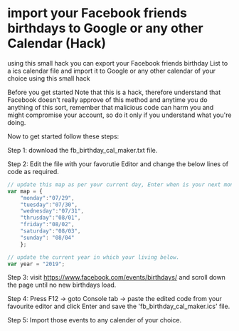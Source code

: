 # import your Facebook friends birthdays to Google or any other Calendar (Hack)
using this small hack you can export your Facebook friends birthday List to a ics calendar file and import it to Google or any other calendar of your choice using this small hack

Before you get started Note that this is a hack, therefore understand that Facebook doesn't really approve of this method and anytime you do anything of this sort, remember that malicious code can harm you and might compromise your account, so do it only if you understand what you're doing.


Now to get started follow these steps:

Step 1: download the fb_birthday_cal_maker.txt file.

Step 2: Edit the file with your favorutie Editor and change the below lines of code as required. 

```javascript
// update this map as per your current day, Enter when is your next monday, tuesday etc.. MM/dd
var map = {
	"monday":"07/29",
	"tuesday":"07/30",
	"wednesday":"07/31",
	"thrusday":"08/01",
	"friday":"08/02",
	"saturday":"08/03",
	"sunday": "08/04"
	};

// update the current year in which your living below.
var year = "2019";
```


Step 3: visit https://www.facebook.com/events/birthdays/ and scroll down the page until no new birthdays load. 

Step 4: Press F12 -> goto Console tab -> paste the edited code from your favourite editor and click Enter and save the 'fb_birthday_cal_maker.ics' file.

Step 5: Import those events to any calender of your choice. 
